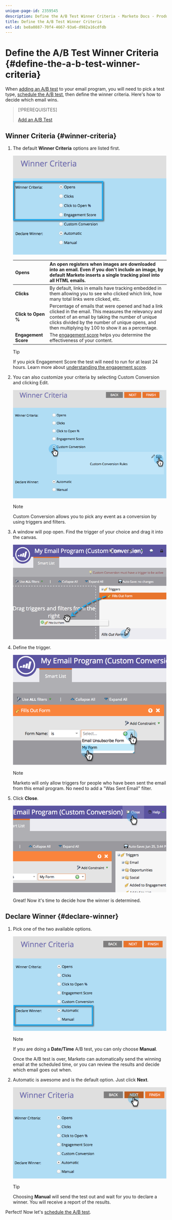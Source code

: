 ```yaml
---
unique-page-id: 2359545
description: Define the A/B Test Winner Criteria - Marketo Docs - Product Documentation
title: Define the A/B Test Winner Criteria
exl-id: be8a0887-70f4-4667-93a6-d982a16cdfdb
---
```

# Define the A/B Test Winner Criteria {#define-the-a-b-test-winner-criteria}

When [adding an A/B test](/help/marketo/product-docs/email-marketing/email-programs/email-program-actions/email-test-a-b-test/add-an-a-b-test.md) to your email program, you will need to pick a test type, [schedule the A/B test](/help/marketo/product-docs/email-marketing/email-programs/email-program-actions/email-test-a-b-test/schedule-the-a-b-test.md), then define the winner criteria. Here's how to decide which email wins.

>[!PREREQUISITES]
>
>[Add an A/B Test](/help/marketo/product-docs/email-marketing/email-programs/email-program-actions/email-test-a-b-test/add-an-a-b-test.md)

## Winner Criteria {#winner-criteria}

1. The default **Winner Criteria** options are listed first.

   ![](assets/image2014-9-12-15-3a51-3a3.png)

   | **Opens** |An open registers when images are downloaded into an email. Even if you don't include an image, by default Marketo inserts a single tracking pixel into all HTML emails.  |
   |---|---|
   | **Clicks** |By default, links in emails have tracking embedded in them allowing you to see who clicked which link, how many total links were clicked, etc. |
   | **Click to Open %** |Percentage of emails that were opened and had a link clicked in the email. This measures the relevancy and context of an email by taking the number of unique clicks divided by the number of unique opens, and then multiplying by 100 to show it as a percentage. |
   | **Engagement Score** |The [engagement score](/help/marketo/product-docs/email-marketing/drip-nurturing/reports-and-notifications/understanding-the-engagement-score.md) helps you determine the effectiveness of your content. |

   >[!TIP]
   >
   >If you pick Engagement Score the test will need to run for at least 24 hours. Learn more about [understanding the engagement score](/help/marketo/product-docs/email-marketing/drip-nurturing/reports-and-notifications/understanding-the-engagement-score.md).

1. You can also customize your criteria by selecting Custom Conversion and clicking Edit.

   ![](assets/image2014-9-12-15-3a51-3a53.png)

   >[!NOTE]
   >
   >Custom Conversion allows you to pick any event as a conversion by using triggers and filters.

1. A window will pop open. Find the trigger of your choice and drag it into the canvas.

   ![](assets/image2014-9-12-15-3a52-3a18.png)

1. Define the trigger.

   ![](assets/image2014-9-12-15-3a53-3a11.png)

   >[!NOTE]
   >
   >Marketo will only allow triggers for people who have been sent the email from this email program. No need to add a "Was Sent Email" filter.

1. Click **Close**.

   ![](assets/image2014-9-12-15-3a53-3a36.png)

   Great! Now it's time to decide how the winner is determined.

## Declare Winner {#declare-winner}

1. Pick one of the two available options.

   ![](assets/image2014-9-12-15-3a53-3a44.png)

   >[!NOTE]
   >
   >If you are doing a **Date/Time** A/B test, you can only choose **Manual**.

   Once the A/B test is over, Marketo can automatically send the winning email at the scheduled time, or you can review the results and decide which email goes out when.  

1. Automatic is awesome and is the default option. Just click **Next**.

   ![](assets/image2014-9-12-15-3a54-3a35.png)

   >[!TIP]
   >
   >Choosing **Manual** will send the test out and wait for you to declare a winner. You will receive a report of the results.

Perfect! Now let's [schedule the A/B test](/help/marketo/product-docs/email-marketing/email-programs/email-program-actions/email-test-a-b-test/schedule-the-a-b-test.md).
